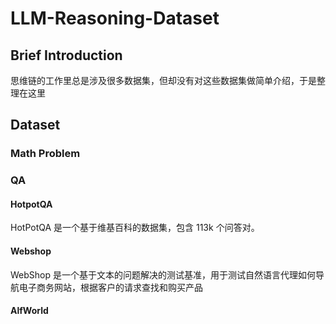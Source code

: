 # LLM-Reasoning-Dataset

## Brief Introduction
思维链的工作里总是涉及很多数据集，但却没有对这些数据集做简单介绍，于是整理在这里

## Dataset

### Math Problem

### QA
#### HotpotQA

HotPotQA 是一个基于维基百科的数据集，包含 113k 个问答对。

#### Webshop

WebShop 是一个基于文本的问题解决的测试基准，用于测试自然语言代理如何导航电子商务网站，根据客户的请求查找和购买产品

#### AlfWorld